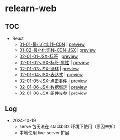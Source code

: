 # relearn-web

## TOC

- React
  - [01-01-最小化实践-CDN](./React/01-01-最小化实践-CDN/index.html) | [preview](http://localhost:8080/React/01-01-最小化实践-CDN)
  - [01-02-最小化实践-CDN-JSX](./React/01-02-最小化实践-CDN-JSX/index.html) | [preview](http://localhost:8080/React/01-02-最小化实践-CDN-JSX)
  - [02-01-01-JSX-标签](./React/02-01-01-JSX-标签/index.html) | [preview](http://localhost:8080/React/02-01-01-JSX-标签)
  - [02-01-02-JSX-标签-属性](./React/02-01-02-JSX-标签-属性/index.html) | [preview](http://localhost:8080/React/02-01-02-JSX-标签-属性)
  - [02-01-03-JSX-循环](./React/02-01-03-JSX-循环/index.html) | [preview](http://localhost:8080/React/02-01-03-JSX-循环)
  - [02-01-04-JSX-表达式](./React/02-01-04-JSX-表达式/index.html) | [preview](http://localhost:8080/React/02-01-04-JSX-表达式)
  - [02-01-05-JSX-点击事件](./React/02-01-05-JSX-点击事件/index.html) | [preview](http://localhost:8080/React/02-01-05-JSX-点击事件)
  - [02-01-06-JSX-数据绑定](./React/02-01-06-JSX-数据绑定/index.html) | [preview](http://localhost:8080/React/02-01-06-JSX-数据绑定)
  - [02-01-06-JSX-组件传参](./React/02-01-06-JSX-组件传参/index.html) | [preview](http://localhost:8080/React/02-01-06-JSX-组件传参)

## Log

- 2024-10-19
  - serve 包无法在 stackblitz 环境下使用（原因未知）
  - 本地使用 live-server 扩展
